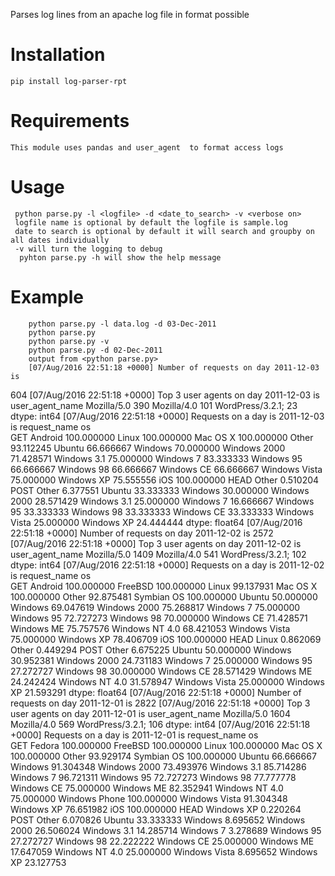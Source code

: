 Parses log lines from an apache log file in  format possible


Installation
============

    pip install log-parser-rpt

Requirements
===========
    This module uses pandas and user_agent  to format access logs


Usage
======
     python parse.py -l <logfile> -d <date_to_search> -v <verbose on>
     logfile name is optional by default the logfile is sample.log
     date to search is optional by default it will search and groupby on all dates individually
     -v will turn the logging to debug
      pyhton parse.py -h will show the help message

Example
======
        python parse.py -l data.log -d 03-Dec-2011
        python parse.py
        python parse.py -v 
        python parse.py -d 02-Dec-2011
        output from <python parse.py>
        [07/Aug/2016 22:51:18 +0000] Number of requests on day 2011-12-03 is 
 604
[07/Aug/2016 22:51:18 +0000] Top 3 user agents  on day 2011-12-03 is 
 user_agent_name
Mozilla/5.0         390
Mozilla/4.0         101
WordPress/3.2.1;     23
dtype: int64
[07/Aug/2016 22:51:18 +0000] Requests on a day is 2011-12-03 is 
 request_name  os           
GET           Android          100.000000
              Linux            100.000000
              Mac OS X         100.000000
              Other             93.112245
              Ubuntu            66.666667
              Windows           70.000000
              Windows 2000      71.428571
              Windows 3.1       75.000000
              Windows 7         83.333333
              Windows 95        66.666667
              Windows 98        66.666667
              Windows CE        66.666667
              Windows Vista     75.000000
              Windows XP        75.555556
              iOS              100.000000
HEAD          Other              0.510204
POST          Other              6.377551
              Ubuntu            33.333333
              Windows           30.000000
              Windows 2000      28.571429
              Windows 3.1       25.000000
              Windows 7         16.666667
              Windows 95        33.333333
              Windows 98        33.333333
              Windows CE        33.333333
              Windows Vista     25.000000
              Windows XP        24.444444
dtype: float64
[07/Aug/2016 22:51:18 +0000] Number of requests on day 2011-12-02 is 
 2572
[07/Aug/2016 22:51:18 +0000] Top 3 user agents  on day 2011-12-02 is 
 user_agent_name
Mozilla/5.0         1409
Mozilla/4.0          541
WordPress/3.2.1;     102
dtype: int64
[07/Aug/2016 22:51:18 +0000] Requests on a day is 2011-12-02 is 
 request_name  os            
GET           Android           100.000000
              FreeBSD           100.000000
              Linux              99.137931
              Mac OS X          100.000000
              Other              92.875481
              Symbian OS        100.000000
              Ubuntu             50.000000
              Windows            69.047619
              Windows 2000       75.268817
              Windows 7          75.000000
              Windows 95         72.727273
              Windows 98         70.000000
              Windows CE         71.428571
              Windows ME         75.757576
              Windows NT 4.0     68.421053
              Windows Vista      75.000000
              Windows XP         78.406709
              iOS               100.000000
HEAD          Linux               0.862069
              Other               0.449294
POST          Other               6.675225
              Ubuntu             50.000000
              Windows            30.952381
              Windows 2000       24.731183
              Windows 7          25.000000
              Windows 95         27.272727
              Windows 98         30.000000
              Windows CE         28.571429
              Windows ME         24.242424
              Windows NT 4.0     31.578947
              Windows Vista      25.000000
              Windows XP         21.593291
dtype: float64
[07/Aug/2016 22:51:18 +0000] Number of requests on day 2011-12-01 is 
 2822
[07/Aug/2016 22:51:18 +0000] Top 3 user agents  on day 2011-12-01 is 
 user_agent_name
Mozilla/5.0         1604
Mozilla/4.0          569
WordPress/3.2.1;     106
dtype: int64
[07/Aug/2016 22:51:18 +0000] Requests on a day is 2011-12-01 is 
 request_name  os            
GET           Fedora            100.000000
              FreeBSD           100.000000
              Linux             100.000000
              Mac OS X          100.000000
              Other              93.929174
              Symbian OS        100.000000
              Ubuntu             66.666667
              Windows            91.304348
              Windows 2000       73.493976
              Windows 3.1        85.714286
              Windows 7          96.721311
              Windows 95         72.727273
              Windows 98         77.777778
              Windows CE         75.000000
              Windows ME         82.352941
              Windows NT 4.0     75.000000
              Windows Phone     100.000000
              Windows Vista      91.304348
              Windows XP         76.651982
              iOS               100.000000
HEAD          Windows XP          0.220264
POST          Other               6.070826
              Ubuntu             33.333333
              Windows             8.695652
              Windows 2000       26.506024
              Windows 3.1        14.285714
              Windows 7           3.278689
              Windows 95         27.272727
              Windows 98         22.222222
              Windows CE         25.000000
              Windows ME         17.647059
              Windows NT 4.0     25.000000
              Windows Vista       8.695652
              Windows XP         23.127753

